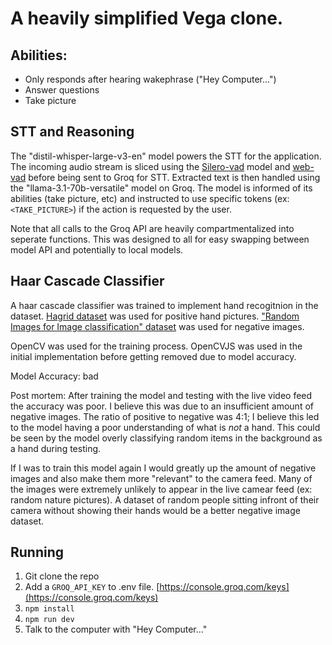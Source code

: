 # A heavily simplified Vega clone.

## Abilities:

- Only responds after hearing wakephrase ("Hey Computer...")
- Answer questions
- Take picture

## STT and Reasoning

The "distil-whisper-large-v3-en" model powers the STT for the application. The incoming audio stream is sliced using the [Silero-vad](https://github.com/snakers4/silero-vad) model and [web-vad](https://github.com/jptaylor/web-vad) before being sent to Groq for STT. Extracted text is then handled using the "llama-3.1-70b-versatile" model on Groq. The model is informed of its abilities (take picture, etc) and instructed to use specific tokens (ex: `<TAKE_PICTURE>`) if the action is requested by the user.

Note that all calls to the Groq API are heavily compartmentalized into seperate functions. This was designed to all for easy swapping between model API and potentially to local models.

## Haar Cascade Classifier

A haar cascade classifier was trained to implement hand recogitnion in the dataset.
[Hagrid dataset](https://github.com/hukenovs/hagrid) was used for positive hand pictures.
["Random Images for Image classification" dataset](https://www.kaggle.com/datasets/ezzzio/random-images) was used for negative images.

OpenCV was used for the training process. OpenCVJS was used in the initial implementation before getting removed due to model accuracy.

Model Accuracy: bad

Post mortem:
After training the model and testing with the live video feed the accuracy was poor. I believe this was due to an insufficient amount of negative images. The ratio of positive to negative was 4:1; I believe this led to the model having a poor understanding of what is _not_ a hand. This could be seen by the model overly classifying random items in the background as a hand during testing.

If I was to train this model again I would greatly up the amount of negative images and also make them more "relevant" to the camera feed. Many of the images were extremely unlikely to appear in the live camear feed (ex: random nature pictures). A dataset of random people sitting infront of their camera without showing their hands would be a better negative image dataset.

## Running

1. Git clone the repo
2. Add a `GROQ_API_KEY` to .env file. [https://console.groq.com/keys](https://console.groq.com/keys)
3. `npm install`
4. `npm run dev`
5. Talk to the computer with "Hey Computer..."
